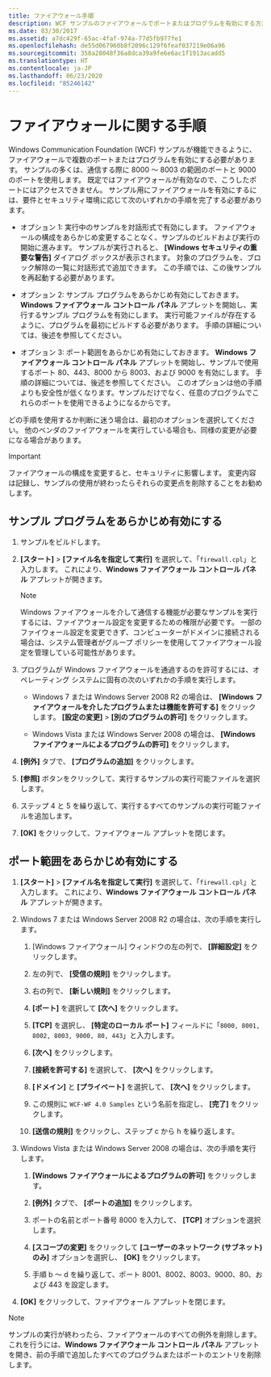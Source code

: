 ```yaml
---
title: ファイアウォール手順
description: WCF サンプルのファイアウォールでポートまたはプログラムを有効にする方法について説明します。 要件とセキュリティ環境に応じて、次のいずれかの手順を使用します。
ms.date: 03/30/2017
ms.assetid: a7dc429f-65ac-4faf-974a-77d5fb977fe1
ms.openlocfilehash: de55d067960b8f2096c129f6feaf037219e06a96
ms.sourcegitcommit: 358a28048f36a8dca39a9fe6e6ac1f1913acadd5
ms.translationtype: HT
ms.contentlocale: ja-JP
ms.lasthandoff: 06/23/2020
ms.locfileid: "85246142"
---
```

# <a name="firewall-instructions"></a>ファイアウォールに関する手順

Windows Communication Foundation (WCF) サンプルが機能できるように、ファイアウォールで複数のポートまたはプログラムを有効にする必要があります。 サンプルの多くは、通信する際に 8000 ～ 8003 の範囲のポートと 9000 のポートを使用します。 既定ではファイアウォールが有効なので、こうしたポートにはアクセスできません。 サンプル用にファイアウォールを有効にするには、要件とセキュリティ環境に応じて次のいずれかの手順を完了する必要があります。

- オプション 1: 実行中のサンプルを対話形式で有効にします。 ファイアウォールの構成をあらかじめ変更することなく、サンプルのビルドおよび実行の開始に進みます。 サンプルが実行されると、 **[Windows セキュリティの重要な警告]** ダイアログ ボックスが表示されます。 対象のプログラムを、ブロック解除の一覧に対話形式で追加できます。 この手順では、この後サンプルを再起動する必要があります。

- オプション 2: サンプル プログラムをあらかじめ有効にしておきます。 **Windows ファイアウォール コントロール パネル** アプレットを開始し、実行するサンプル プログラムを有効にします。 実行可能ファイルが存在するように、プログラムを最初にビルドする必要があります。 手順の詳細については、後述を参照してください。

- オプション 3: ポート範囲をあらかじめ有効にしておきます。 **Windows ファイアウォール コントロール パネル** アプレットを開始し、サンプルで使用するポート 80、443、8000 から 8003、および 9000 を有効にします。 手順の詳細については、後述を参照してください。 このオプションは他の手順よりも安全性が低くなります。サンプルだけでなく、任意のプログラムでこれらのポートを使用できるようになるからです。

どの手順を使用するか判断に迷う場合は、最初のオプションを選択してください。 他のベンダのファイアウォールを実行している場合も、同様の変更が必要になる場合があります。

> [!IMPORTANT]
> ファイアウォールの構成を変更すると、セキュリティに影響します。 変更内容は記録し、サンプルの使用が終わったらそれらの変更点を削除することをお勧めします。

## <a name="enable-samples-programs-in-advance"></a>サンプル プログラムをあらかじめ有効にする

1. サンプルをビルドします。

2. **[スタート]**  >  **[ファイル名を指定して実行]** を選択して、「`firewall.cpl`」と入力します。 これにより、**Windows ファイアウォール コントロール パネル** アプレットが開きます。

    > [!NOTE]
    > Windows ファイアウォールを介して通信する機能が必要なサンプルを実行するには、ファイアウォール設定を変更するための権限が必要です。 一部のファイウォール設定を変更できず、コンピューターがドメインに接続される場合は、システム管理者がグループ ポリシーを使用してファイアウォール設定を管理している可能性があります。

3. プログラムが Windows ファイアウォールを通過するのを許可するには、オペレーティング システムに固有の次のいずれかの手順を実行します。

    - Windows 7 または Windows Server 2008 R2 の場合は、 **[Windows ファイアウォールを介したプログラムまたは機能を許可する]** をクリックします。 **[設定の変更]**  >  **[別のプログラムの許可]** をクリックします。

    - Windows Vista または Windows Server 2008 の場合は、 **[Windows ファイアウォールによるプログラムの許可]** をクリックします。

4. **[例外]** タブで、 **[プログラムの追加]** をクリックします。

5. **[参照]** ボタンをクリックして、実行するサンプルの実行可能ファイルを選択します。

6. ステップ 4 と 5 を繰り返して、実行するすべてのサンプルの実行可能ファイルを追加します。

7. **[OK]** をクリックして、ファイアウォール アプレットを閉じます。

## <a name="enable-a-port-range-in-advance"></a>ポート範囲をあらかじめ有効にする

1. **[スタート]**  >  **[ファイル名を指定して実行]** を選択して、「`firewall.cpl`」と入力します。 これにより、**Windows ファイアウォール コントロール パネル** アプレットが開きます。

2. Windows 7 または Windows Server 2008 R2 の場合は、次の手順を実行します。

    1. [Windows ファイアウォール] ウィンドウの左の列で、 **[詳細設定]** をクリックします。

    2. 左の列で、 **[受信の規則]** をクリックします。

    3. 右の列で、 **[新しい規則]** をクリックします。

    4. **[ポート]** を選択して **[次へ]** をクリックします。

    5. **[TCP]** を選択し、 **[特定のローカル ポート]** フィールドに「`8000, 8001, 8002, 8003, 9000, 80, 443`」と入力します。

    6. **[次へ]** をクリックします。

    7. **[接続を許可する]** を選択して、 **[次へ]** をクリックします。

    8. **[ドメイン]** と **[プライベート]** を選択して、 **[次へ]** をクリックします。

    9. この規則に `WCF-WF 4.0 Samples` という名前を指定し、 **[完了]** をクリックします。

    10. **[送信の規則]** をクリックし、ステップ c から h を繰り返します。

3. Windows Vista または Windows Server 2008 の場合は、次の手順を実行します。

    1. **[Windows ファイアウォールによるプログラムの許可]** をクリックします。

    2. **[例外]** タブで、 **[ポートの追加]** をクリックします。

    3. ポートの名前とポート番号 8000 を入力して、 **[TCP]** オプションを選択します。

    4. **[スコープの変更]** をクリックして **[ユーザーのネットワーク (サブネット) のみ]** オプションを選択し、 **[OK]** をクリックします。

    5. 手順 b ～ d を繰り返して、ポート 8001、8002、8003、9000、80、および 443 を設定します。

4. **[OK]** をクリックして、ファイアウォール アプレットを閉じます。

> [!NOTE]
> サンプルの実行が終わったら、ファイアウォールのすべての例外を削除します。 これを行うには、**Windows ファイアウォール コントロール パネル** アプレットを開き、前の手順で追加したすべてのプログラムまたはポートのエントリを削除します。
